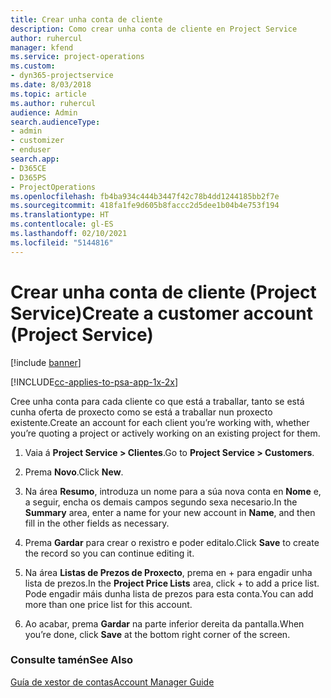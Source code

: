 ```yaml
---
title: Crear unha conta de cliente
description: Como crear unha conta de cliente en Project Service
author: ruhercul
manager: kfend
ms.service: project-operations
ms.custom:
- dyn365-projectservice
ms.date: 8/03/2018
ms.topic: article
ms.author: ruhercul
audience: Admin
search.audienceType:
- admin
- customizer
- enduser
search.app:
- D365CE
- D365PS
- ProjectOperations
ms.openlocfilehash: fb4ba934c444b3447f42c78b4dd1244185bb2f7e
ms.sourcegitcommit: 418fa1fe9d605b8faccc2d5dee1b04b4e753f194
ms.translationtype: HT
ms.contentlocale: gl-ES
ms.lasthandoff: 02/10/2021
ms.locfileid: "5144816"
---
```

# <a name="create-a-customer-account-project-service"></a><span data-ttu-id="7f0d4-103">Crear unha conta de cliente (Project Service)</span><span class="sxs-lookup"><span data-stu-id="7f0d4-103">Create a customer account (Project Service)</span></span>

[!include [banner](../includes/psa-now-project-operations.md)]

[!INCLUDE[cc-applies-to-psa-app-1x-2x](../includes/cc-applies-to-psa-app-1x-2x.md)]

<span data-ttu-id="7f0d4-104">Cree unha conta para cada cliente co que está a traballar, tanto se está cunha oferta de proxecto como se está a traballar nun proxecto existente.</span><span class="sxs-lookup"><span data-stu-id="7f0d4-104">Create an account for each client you’re working with, whether you’re quoting a project or actively working on an existing project for them.</span></span>  
  
1.  <span data-ttu-id="7f0d4-105">Vaia á **Project Service > Clientes**.</span><span class="sxs-lookup"><span data-stu-id="7f0d4-105">Go to **Project Service > Customers**.</span></span>  
  
2.  <span data-ttu-id="7f0d4-106">Prema **Novo**.</span><span class="sxs-lookup"><span data-stu-id="7f0d4-106">Click **New**.</span></span>  
  
3.  <span data-ttu-id="7f0d4-107">Na área **Resumo**, introduza un nome para a súa nova conta en **Nome** e, a seguir, encha os demais campos segundo sexa necesario.</span><span class="sxs-lookup"><span data-stu-id="7f0d4-107">In the **Summary** area, enter a name for your new account in **Name**, and then fill in the other fields as necessary.</span></span>  
  
4.  <span data-ttu-id="7f0d4-108">Prema **Gardar** para crear o rexistro e poder editalo.</span><span class="sxs-lookup"><span data-stu-id="7f0d4-108">Click **Save** to create the record so you can continue editing it.</span></span>  
  
5.  <span data-ttu-id="7f0d4-109">Na área **Listas de Prezos de Proxecto**, prema en + para engadir unha lista de prezos.</span><span class="sxs-lookup"><span data-stu-id="7f0d4-109">In the **Project Price Lists** area, click + to add a price list.</span></span> <span data-ttu-id="7f0d4-110">Pode engadir máis dunha lista de prezos para esta conta.</span><span class="sxs-lookup"><span data-stu-id="7f0d4-110">You can add more than one price list for this account.</span></span>  
  
6.  <span data-ttu-id="7f0d4-111">Ao acabar, prema **Gardar** na parte inferior dereita da pantalla.</span><span class="sxs-lookup"><span data-stu-id="7f0d4-111">When you’re done, click **Save** at the bottom right corner of the screen.</span></span>  
  
### <a name="see-also"></a><span data-ttu-id="7f0d4-112">Consulte tamén</span><span class="sxs-lookup"><span data-stu-id="7f0d4-112">See Also</span></span>  
 [<span data-ttu-id="7f0d4-113">Guía de xestor de contas</span><span class="sxs-lookup"><span data-stu-id="7f0d4-113">Account Manager Guide</span></span>](../psa/account-manager-guide.md)
